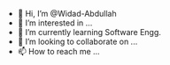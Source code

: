 - 👋 Hi, I’m @Widad-Abdullah
- 👀 I’m interested in ...
- 🌱 I’m currently learning Software Engg.
- 💞️ I’m looking to collaborate on ...
- 📫 How to reach me ...

<!---
Widad-Abdullah/Widad-Abdullah is a ✨ special ✨ repository because its `README.md` (this file) appears on your GitHub profile.
You can click the Preview link to take a look at your changes.
--->
